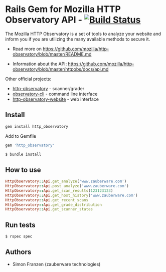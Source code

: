 # Rails Gem for Mozilla HTTP Observatory API - [![Build Status](https://travis-ci.org/zauberware/http-observatory.svg?branch=master)](https://travis-ci.org/zauberware/http-observatory)

The Mozilla HTTP Observatory is a set of tools to analyze your website and inform you if you are utilizing the many available methods to secure it.

* Read more on https://github.com/mozilla/http-observatory/blob/master/README.md

* Information about the API: https://github.com/mozilla/http-observatory/blob/master/httpobs/docs/api.md

Other official projects:

* [http-observatory](https://github.com/mozilla/http-observatory) - scanner/grader
* [observatory-cli](https://github.com/mozilla/observatory-cli) - command line interface
* [http-observatory-website](https://github.com/mozilla/http-observatory-website) - web interface

## Install
```ruby
gem install http_observatory
```
Add to Gemfile

```ruby
gem 'http_observatory'

```
```bash
$ bundle install
```

## How to use
```ruby
HttpObservatory::Api.get_analyze('www.zauberware.com')
HttpObservatory::Api.post_analyze('www.zauberware.com')
HttpObservatory::Api.get_scan_results(123123123)
HttpObservatory::Api.get_host_history('www.zauberware.com')
HttpObservatory::Api.get_recent_scans
HttpObservatory::Api.get_grade_distribution
HttpObservatory::Api.get_scanner_states
```

## Run tests
```bash
$ rspec spec
```

## Authors

* Simon Franzen (zauberware technologies)

